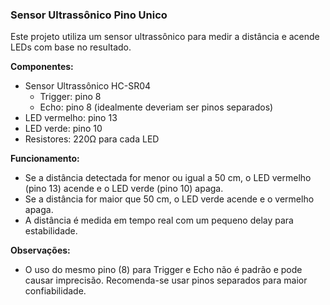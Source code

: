 ### Sensor Ultrassônico Pino Unico

Este projeto utiliza um sensor ultrassônico para medir a distância e acende LEDs com base no resultado.

**Componentes:**
- Sensor Ultrassônico HC-SR04  
  - Trigger: pino 8  
  - Echo: pino 8 (idealmente deveriam ser pinos separados)
- LED vermelho: pino 13  
- LED verde: pino 10
- Resistores: 220Ω para cada LED

**Funcionamento:**
- Se a distância detectada for menor ou igual a 50 cm, o LED vermelho (pino 13) acende e o LED verde (pino 10) apaga.
- Se a distância for maior que 50 cm, o LED verde acende e o vermelho apaga.
- A distância é medida em tempo real com um pequeno delay para estabilidade.

**Observações:**
- O uso do mesmo pino (8) para Trigger e Echo não é padrão e pode causar imprecisão. Recomenda-se usar pinos separados para maior confiabilidade.

